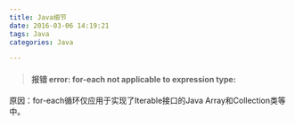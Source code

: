 ```yaml
---
title: Java细节
date: 2016-03-06 14:19:21
tags: Java
categories: Java

---
```

>#### 报错 error: for-each not applicable to expression type:
原因：for-each循环仅应用于实现了Iterable接口的Java Array和Collection类等中。